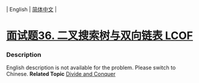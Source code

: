 | English | [简体中文](README.md) |

# [面试题36. 二叉搜索树与双向链表  LCOF](https://leetcode-cn.com/problems/er-cha-sou-suo-shu-yu-shuang-xiang-lian-biao-lcof)
 ### Description
English description is not available for the problem. Please switch to Chinese.
**Related Topic**  [Divide and Conquer](https://leetcode-cn.com/tag/divide-and-conquer) 